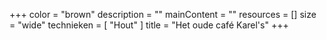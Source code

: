 +++
color = "brown"
description = ""
mainContent = ""
resources = []
size = "wide"
technieken = [
  "Hout"
]
title = "Het oude café Karel's"
+++
